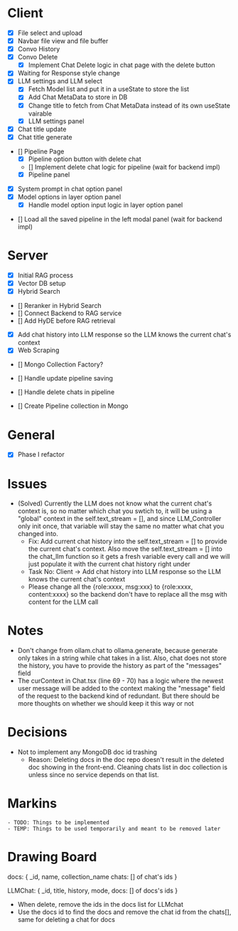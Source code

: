 # Client

- [x] File select and upload
- [x] Navbar file view and file buffer
- [x] Convo History
- [x] Convo Delete
    - [x] Implement Chat Delete logic in chat page with the delete button
- [x] Waiting for Response style change
- [x] LLM settings and LLM select
    - [x] Fetch Model list and put it in a useState to store the list
    - [x] Add Chat MetaData to store in DB
    - [x] Change title to fetch from Chat MetaData instead of its own useState vairable
    - [x] LLM settings panel
- [x] Chat title update
- [x] Chat title generate
- [] Pipeline Page
    - [x] Pipeline option button with delete chat
    - [] Implement delete chat logic for pipeline (wait for backend impl)
    - [x] Pipeline panel
- [x] System prompt in chat option panel
- [x] Model options in layer option panel
    - [x] Handle model option input logic in layer option panel
- [] Load all the saved pipeline in the left modal panel (wait for backend impl)



# Server

- [x] Initial RAG process
- [x] Vector DB setup
- [x] Hybrid Search
- [] Reranker in Hybrid Search
- [] Connect Backend to RAG service
- [] Add HyDE before RAG retrieval
- [x] Add chat history into LLM response so the LLM knows the current chat's context
- [x] Web Scraping
- [] Mongo Collection Factory?

- [] Handle update pipeline saving
- [] Handle delete chats in pipeline
- [] Create Pipeline collection in Mongo

# General
- [x] Phase I refactor



# Issues
- (Solved) Currently the LLM does not know what the current chat's context is, so no matter which chat you swtich to, it will be using a "global" context in the self.text_stream = [], and since LLM_Controller only init once, that variable will stay the same no matter what chat you changed into.
    - Fix: Add current chat history into the self.text_stream = [] to provide the current chat's context. Also move the self.text_stream = [] into the chat_llm function so it gets a fresh variable every call and we will just populate it with the current chat history right under
    - Task No: Client -> Add chat history into LLM response so the LLM knows the current chat's context
    - Please change all the {role:xxxx, msg:xxx} to {role:xxxx, content:xxxx} so the backend don't have to replace all the msg with content for the LLM call



# Notes
- Don't change from ollam.chat to ollama.generate, because generate only takes in a string while chat takes in a list. Also, chat does not store the history, you have to provide the history as part of the "messages" field
- The curContext in Chat.tsx (line 69 - 70) has a logic where the newest user message will be added to the context making the "message" field of the request to the backend kind of redundant. But there should be more thoughts on whether we should keep it this way or not



# Decisions

- Not to implement any MongoDB doc id trashing
    - Reason: Deleting docs in the doc repo doesn't result in the deleted doc showing in the front-end. Cleaning chats list in doc collection is unless since no service depends on that list.



# Markins
    - TODO: Things to be implemented
    - TEMP: Things to be used temporarily and meant to be removed later





# Drawing Board

docs: {
    _id,
    name,
    collection_name
    chats: [] of chat's ids
}

LLMChat: {
    _id,
    title,
    history,
    mode,
    docs: [] of docs's ids
    }

- When delete, remove the ids in the docs list for LLMchat
- Use the docs id to find the docs and remove the chat id from the chats[], same for deleting a chat for docs